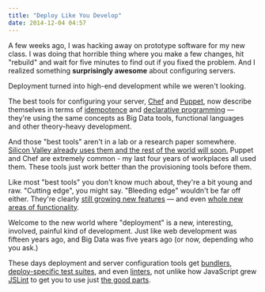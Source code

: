 ```yaml
---
title: "Deploy Like You Develop"
date: 2014-12-04 04:57
---
```

A few weeks ago, I was hacking away on prototype software for my new class.
I was doing that horrible thing where you make a few changes, hit "rebuild" and wait for five minutes to find out if you
fixed the problem. And I realized something <b>surprisingly awesome</b> about configuring servers.

Deployment turned into high-end development while we weren't looking.

The best tools for configuring your server, <a href="http://getchef.com">Chef</a> and <a href="http://puppetlabs.com">Puppet</a>, now describe themselves in terms of <a href="http://en.wikipedia.org/wiki/Idempotence">idempotence</a> and <a href="http://en.wikipedia.org/wiki/Declarative_programming">declarative programming</a> &mdash;
they're using the same concepts as Big Data tools, functional languages and other theory-heavy development.

And those "best tools" aren't in a lab or a research paper somewhere. <a href="http://redmonk.com/dberkholz/2013/05/03/devops-and-cloud-a-view-from-outside-the-bay-area-bubble/">Silicon Valley already uses them and the rest of the world will soon.</a> Puppet and Chef are extremely common - my last four years of workplaces all used them. These tools just work better than the provisioning tools before them.

Like most "best tools" you don't know much about, they're a bit young and raw. "Cutting edge", you might say. "Bleeding edge" wouldn't be far off either. They're
clearly <a href="https://docs.puppetlabs.com/mcollective/">still growing new features</a> &mdash; and even <a href="https://github.com/opscode/chef-metal">whole new areas of functionality</a>.

Welcome to the new world where "deployment" is a new, interesting, involved, painful kind of development. Just like web development was fifteen years ago, and Big Data was five years ago (or now, depending who you ask.)

These days deployment and server configuration tools get <a href="https://github.com/applicationsonline/librarian-chef">bundlers</a>, <a href="https://github.com/test-kitchen/test-kitchen">deploy-specific test suites</a>, and even <a href="https://github.com/Foodcritic/foodcritic">linters</a>, not unlike how JavaScript grew <a href="http://www.jslint.com/">JSLint</a> to get you to use just <a href="http://www.amazon.com/JavaScript-Good-Parts-Douglas-Crockford/dp/0596517742">the good parts</a>.
